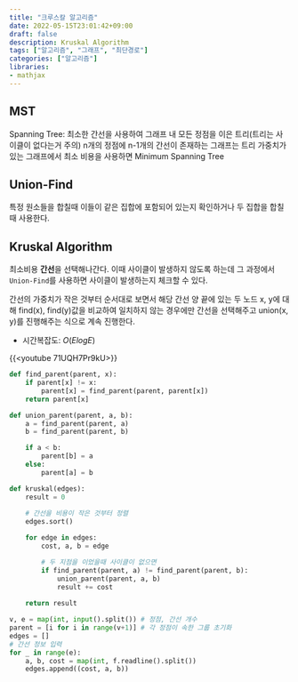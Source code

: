```yaml
---
title: "크루스칼 알고리즘"
date: 2022-05-15T23:01:42+09:00
draft: false
description: Kruskal Algorithm
tags: ["알고리즘", "그래프", "최단경로"]
categories: ["알고리즘"]
libraries:
- mathjax
---
```

## MST
Spanning Tree: 최소한 간선을 사용하여 그래프 내 모든 정점을 이은 트리(트리는 사이클이 없다는거 주의)
n개의 정점에 n-1개의 간선이 존재하는 그래프는 트리
가중치가 있는 그래프에서 최소 비용을 사용하면 Minimum Spanning Tree
## Union-Find
특정 원소들을 합칠때 이들이 같은 집합에 포함되어 있는지 확인하거나 두 집합을 합칠때 사용한다. 

## Kruskal Algorithm
최소비용 **간선**을 선택해나간다. 이때 사이클이 발생하지 않도록 하는데 그 과정에서 `Union-Find`를 사용하면 사이클이 발생하는지 체크할 수 있다.

간선의 가중치가 작은 것부터 순서대로 보면서 해당 간선 양 끝에 있는 두 노드 x, y에 대해 find(x), find(y)값을 비교하여 일치하지 않는 경우에만 간선을 선택해주고 union(x, y)를 진행해주는 식으로 계속 진행한다.
- 시간복잡도: $O(ElogE)$

{{<youtube 71UQH7Pr9kU>}}

```python
def find_parent(parent, x):
    if parent[x] != x:
        parent[x] = find_parent(parent, parent[x])
    return parent[x]

def union_parent(parent, a, b):
    a = find_parent(parent, a)
    b = find_parent(parent, b)

    if a < b:
        parent[b] = a
    else:
        parent[a] = b

def kruskal(edges):
    result = 0
    
    # 간선을 비용이 작은 것부터 정렬
    edges.sort()

    for edge in edges:
        cost, a, b = edge

        # 두 지점을 이었을때 사이클이 없으면
        if find_parent(parent, a) != find_parent(parent, b):
            union_parent(parent, a, b)
            result += cost
    
    return result

v, e = map(int, input().split()) # 정점, 간선 개수
parent = [i for i in range(v+1)] # 각 정점이 속한 그룹 초기화
edges = []
# 간선 정보 입력
for _ in range(e):
    a, b, cost = map(int, f.readline().split())
    edges.append((cost, a, b))
```